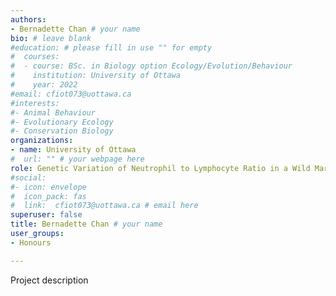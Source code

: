 ```yaml
---
authors:
- Bernadette Chan # your name
bio: # leave blank
#education: # please fill in use "" for empty
#  courses:
#  - course: BSc. in Biology option Ecology/Evolution/Behaviour
#    institution: University of Ottawa
#    year: 2022
#email: cfiot073@uottawa.ca
#interests:
#- Animal Behaviour
#- Evolutionary Ecology
#- Conservation Biology
organizations:
- name: University of Ottawa 
#  url: "" # your webpage here
role: Genetic Variation of Neutrophil to Lymphocyte Ratio in a Wild Marmot Population
#social:
#- icon: envelope
#  icon_pack: fas
#  link:  cfiot073@uottawa.ca # email here
superuser: false
title: Bernadette Chan # your name
user_groups:
- Honours

---
```


Project description